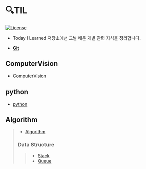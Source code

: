 # 🔍TIL
[![License](https://img.shields.io/github/license/mashape/apistatus.svg)](./LICENSE)  

- Today I Learned 저장소에선 그날 배운 개발 관련 지식을 정리합니다.

- **[Git](./git/README.md)**

## ComputerVision
 - [ComputerVision](./ComputerVision/README.md)

## python
 - [python](./python/README.md)
 
 ## Algorithm
 >- [Algorithm](./Algorithm/README.md)
 > ### Data Structure
 >> - [Stack](./Algorithm/Stack.md)   
 >> - [Queue](./Algorithm/Queue.md) 
 >>
